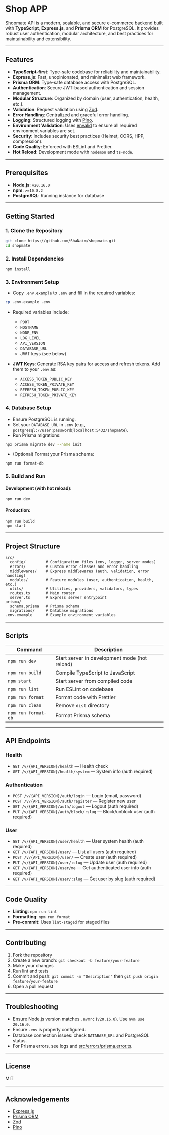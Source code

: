# Shop APP

Shopmate API is a modern, scalable, and secure e-commerce backend built with **TypeScript**, **Express.js**, and **Prisma ORM** for PostgreSQL. It provides robust user authentication, modular architecture, and best practices for maintainability and extensibility.

---

## Features

- **TypeScript-first**: Type-safe codebase for reliability and maintainability.
- **Express.js**: Fast, unopinionated, and minimalist web framework.
- **Prisma ORM**: Type-safe database access with PostgreSQL.
- **Authentication**: Secure JWT-based authentication and session management.
- **Modular Structure**: Organized by domain (user, authentication, health, etc.).
- **Validation**: Request validation using [Zod](https://zod.dev/).
- **Error Handling**: Centralized and graceful error handling.
- **Logging**: Structured logging with [Pino](https://getpino.io/).
- **Environment Validation**: Uses [envalid](https://github.com/af/envalid) to ensure all required environment variables are set.
- **Security**: Includes security best practices (Helmet, CORS, HPP, compression).
- **Code Quality**: Enforced with ESLint and Prettier.
- **Hot Reload**: Development mode with `nodemon` and `ts-node`.

---

## Prerequisites

- **Node.js**: `v20.16.0`
- **npm**: `>=10.8.2`
- **PostgreSQL**: Running instance for database

---

## Getting Started

### 1. Clone the Repository

```sh
git clone https://github.com/ShaNaim/shopmate.git
cd shopmate
```

### 2. Install Dependencies

```sh
npm install
```

### 3. Environment Setup

- Copy `.env.example` to `.env` and fill in the required variables:

```sh
cp .env.example .env
```

- Required variables include:
  - `PORT`
  - `HOSTNAME`
  - `NODE_ENV`
  - `LOG_LEVEL`
  - `API_VERSION`
  - `DATABASE_URL`
  - JWT keys (see below)

- **JWT Keys**: Generate RSA key pairs for access and refresh tokens. Add them to your `.env` as:
  - `ACCESS_TOKEN_PUBLIC_KEY`
  - `ACCESS_TOKEN_PRIVATE_KEY`
  - `REFRESH_TOKEN_PUBLIC_KEY`
  - `REFRESH_TOKEN_PRIVATE_KEY`

### 4. Database Setup

- Ensure PostgreSQL is running.
- Set your `DATABASE_URL` in `.env` (e.g., `postgresql://user:password@localhost:5432/shopmate`).
- Run Prisma migrations:

```sh
npx prisma migrate dev --name init
```

- (Optional) Format your Prisma schema:

```sh
npm run format-db
```

### 5. Build and Run

#### Development (with hot reload):

```sh
npm run dev
```

#### Production:

```sh
npm run build
npm start
```

---

## Project Structure

```
src/
  config/         # Configuration files (env, logger, server modes)
  errors/         # Custom error classes and error handling
  middlewares/    # Express middlewares (auth, validation, error handling)
  modules/        # Feature modules (user, authentication, health, etc.)
  utils/          # Utilities, providers, validators, types
  routes.ts       # Main router
  server.ts       # Express server entrypoint
prisma/
  schema.prisma   # Prisma schema
  migrations/     # Database migrations
.env.example      # Example environment variables
```

---

## Scripts

| Command           | Description                                 |
|-------------------|---------------------------------------------|
| `npm run dev`     | Start server in development mode (hot reload)|
| `npm run build`   | Compile TypeScript to JavaScript            |
| `npm start`       | Start server from compiled code             |
| `npm run lint`    | Run ESLint on codebase                      |
| `npm run format`  | Format code with Prettier                   |
| `npm run clean`   | Remove `dist` directory                     |
| `npm run format-db` | Format Prisma schema                      |

---

## API Endpoints

### Health

- `GET /v/{API_VERSION}/health` — Health check
- `GET /v/{API_VERSION}/health/system` — System info (auth required)

### Authentication

- `POST /v/{API_VERSION}/auth/login` — Login (email, password)
- `POST /v/{API_VERSION}/auth/register` — Register new user
- `GET /v/{API_VERSION}/auth/logout` — Logout (auth required)
- `PUT /v/{API_VERSION}/auth/block/:slug` — Block/unblock user (auth required)

### User

- `GET /v/{API_VERSION}/user/health` — User system health (auth required)
- `GET /v/{API_VERSION}/user/` — List all users (auth required)
- `POST /v/{API_VERSION}/user/` — Create user (auth required)
- `PUT /v/{API_VERSION}/user/:slug` — Update user (auth required)
- `GET /v/{API_VERSION}/user/me` — Get authenticated user info (auth required)
- `GET /v/{API_VERSION}/user/:slug` — Get user by slug (auth required)

---

## Code Quality

- **Linting**: `npm run lint`
- **Formatting**: `npm run format`
- **Pre-commit**: Uses `lint-staged` for staged files

---

## Contributing

1. Fork the repository
2. Create a new branch: `git checkout -b feature/your-feature`
3. Make your changes
4. Run lint and tests
5. Commit and push: `git commit -m "Description"` then `git push origin feature/your-feature`
6. Open a pull request

---

## Troubleshooting

- Ensure Node.js version matches `.nvmrc` (`v20.16.0`). Use `nvm use 20.16.0`.
- Ensure `.env` is properly configured.
- Database connection issues: check `DATABASE_URL` and PostgreSQL status.
- For Prisma errors, see logs and [src/errors/prisma.error.ts](src/errors/prisma.error.ts).

---

## License

MIT

---

## Acknowledgements

- [Express.js](https://expressjs.com/)
- [Prisma ORM](https://www.prisma.io/)
- [Zod](https://zod.dev/)
- [Pino](https://getpino.io/)
